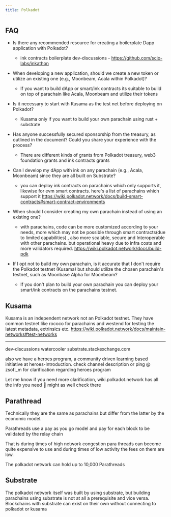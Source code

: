 ```yaml
---
title: Polkadot
---
```




## FAQ

- Is there any recommended resource for creating a boilerplate Dapp application with Polkadot?
    - ink contracts boilerplate ⁠dev-discussions⁠ - https://github.com/scio-labs/inkathon
- When developing a new application, should we create a new token or utilize an existing one (e.g., Moonbeam, Acala within Polkadot)?
    - If you want to build dApp or smart/ink contracts its suitable to build on top of parachain like Acala, Moonbeam and utilize their tokens
- Is it necessary to start with Kusama as the test net before deploying on Polkadot?
    - Kusama only if you want to build your own parachain using rust + substrate
- Has anyone successfully secured sponsorship from the treasury, as outlined in the document? Could you share your experience with the process?
    - There are different kinds of grants from Polkadot treasury, web3 foundation grants and ink contracts grants





- Can I develop my dApp with ink on any parachain (e.g., Acala, Moonbeam) since they are all built on Substrate?
    - you can deploy ink contracts on parachains which only supports it, likewise for evm smart contracts. here's a list of parachains which support it https://wiki.polkadot.network/docs/build-smart-contracts#smart-contract-environments
- When should I consider creating my own parachain instead of using an existing one?
    - with parachains, code can be more customized according to your needs, more which may not be possible through smart contracts(due to limited capabilities) , also more scalable, secure and Interoperable with other parachains. but operational heavy due to infra costs and more validators required. https://wiki.polkadot.network/docs/build-pdk
- If I opt not to build my own parachain, is it accurate that I don't require the Polkadot testnet (Kusama) but should utilize the chosen parachain's testnet, such as Moonbase Alpha for Moonbeam?
    - If you don't plan to build your own parachain you can deploy your smart/ink contracts on the parachains testnet.


## Kusama

Kusama is an independent network not an Polkadot testnet. They have common testnet like rococo for parachains and westend for testing the latest metadata, extrinsics etc. https://wiki.polkadot.network/docs/maintain-networks#test-networks 

----
dev-discussions
⁠watercooler
substrate.stackexchange.com

also we have a heroes program, a community driven learning based initiative at ⁠heroes-introduction.
check channel description or ping @ zsofi_m for clarification regarding heroes program


Let me know if you need more clarification, wiki.polkadot.network has all the info you need 🙂 might as well check there




## Parathread

Technically they are the same as parachains but differ from the latter by the economic model. 

Parathreads use a pay as you go model and pay for each block to be validated by the relay chain 

That is during times of high network congestion para threads can become quite expensive to use and during times of low activity the fees on them are low. 

The polkadot network can hold up to 10,000 Parathreads

## Substrate

The polkadot network itself was built by using substrate, but building parachains using substrate is not at all a prerequisite and vice versa. Blockchains with substrate can exist on their own without connecting to polkadot or kusama